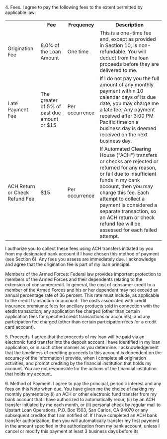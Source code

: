 <!-- PageHeader="DocuSign Envelope ID: DBA6052C-CD13-4FDA-828F-BB02701140B7" -->
<!-- PageHeader="Copy of the Electronic Original® document managed by the eCore® On Demand (EOD™) Service." -->

4\.
Fees. I agree to pay the following fees to the extent permitted by applicable law:


<table>
<tr>
<th></th>
<th>Fee</th>
<th>Frequency</th>
<th>Description</th>
</tr>
<tr>
<td>Origination Fee</td>
<td>8.0% of the Loan Amount</td>
<td>One time</td>
<td>This is a one-time fee and, except as provided in Section 10, is non-refundable. You will deduct from the loan proceeds before they are delivered to me.</td>
</tr>
<tr>
<td>Late Payment Fee</td>
<td>The greater of 5% of past due amount or $15</td>
<td>Per occurrence</td>
<td>If I do not pay you the full amount of any monthly payment within 10 calendar days of its due date, you may charge me a late fee. Any payment received after 3:00 PM Pacific time on a business day is deemed received on the next business day.</td>
</tr>
<tr>
<td>ACH Return or Check Refund Fee</td>
<td>$15</td>
<td>Per occurrence</td>
<td>If Automated Clearing House ("ACH") transfers or checks are rejected or returned for any reason, or fail due to insufficient funds in my bank account, then you may charge this fee. Each attempt to collect a payment is considered a separate transaction, so an ACH return or check refund fee will be assessed for each failed attempt.</td>
</tr>
</table>


<figure>
</figure>


I authorize you to collect these fees using ACH transfers initiated by you from my designated bank account if I
have chosen this method of payment (see Section 6). Any fees you assess are immediately due. I
acknowledge and agree that the origination fee is part of my loan principal.

Members of the Armed Forces: Federal law provides important protection to members of the Armed Forces
and their dependents relating to the extension of consumercredit. In general, the cost of consumer credit to a
member of the Armed Forces and his or her dependent may not exceed an annual percentage rate of 36
percent. This rate must include, as applicable to the credit transaction or account: The costs associated with
credit insurance premiums; fees for ancillary products sold in connection with the etedit transaction; any
application fee charged (other than certain application fees for specified credit transactions or accounts); and
any participation fee charged (other than certain participation fees for a credit card account).

5\.
Proceeds. I agree that the proceeds of my loan will be paid via an electronic fund transfer into the
deposit account I have identified in my loan application, or in such other manner as you determine. I
acknowledgement that the timeliness of crediting proceeds to this account is dependent on the accuracy of the
information I provide, when I complete all origination activities, and prompt crediting by the financial
institution that holds my account. You are not responsible for the actions of the financial institution that holds
my account.

6\.
Method of Payment. I agree to pay the principal, periodic interest and any fees on this Note when
due. You have given me the choice of making my monthly payments by (i) an ACH or other electronic fund
transfer from my bank account that I have authorized to automatically recur, (ii) by an ACH transfer initiated
by me each month, or (ii) personal check by regular mail to Upstart Loan Operations, P.O. Box 1503, San
Carlos, CA 94070 or any subsequent creditor that I am notified of. If I have completed an ACH bank transfer
authorization, then you will automatically transfer my first payment in the amount specified in the
authorization from my bank account, unless I cancel or modify this payment at least 3 business days before its

<!-- PageFooter="The original document is owned by Velocity Investments, LLC and this copy was created on May 03, 2022 02:55:13 PM." -->
<!-- PageBreak -->

